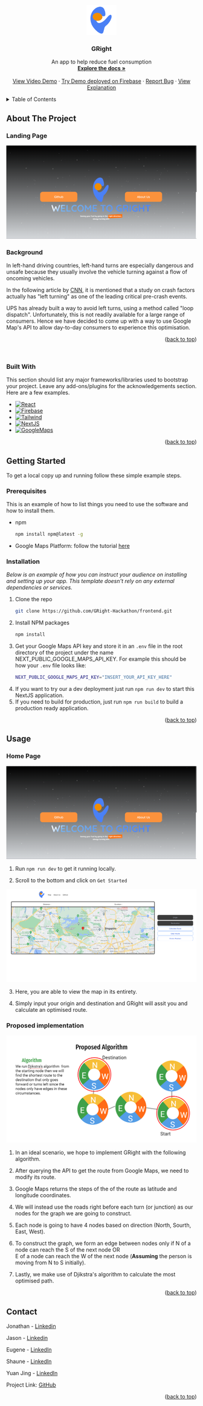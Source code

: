 <div id="top"></div>
<!--
*** Thanks for checking out the Best-README-Template. If you have a suggestion
*** that would make this better, please fork the repo and create a pull request
*** or simply open an issue with the tag "enhancement".
*** Don't forget to give the project a star!
*** Thanks again! Now go create something AMAZING! :D
-->

<!-- PROJECT LOGO -->
<br />
<div align="center">
  <a href="https://github.com/GRight-Hackathon/frontend/">
    <img src="./public/gright.svg" alt="Logo" width="80" height="80">
  </a>

  <h3 align="center">GRight</h3>

  <p align="center">
    An app to help reduce fuel consumption
    <br />
    <a href="https://github.com/GRight-Hackathon/frontend/"><strong>Explore the docs »</strong></a>
    <br />
    <br />
    <a href="https://www.youtube.com/watch?v=Xgsot9SubOM">View Video Demo</a>
    ·
    <a href="https://gright-7442b.web.app//">Try Demo deployed on Firebase</a>
    ·
    <a href="mailto: infinitysparkteam@gmail.com">Report Bug</a>
    ·
    <a href="https://docs.google.com/presentation/d/11za33qSPSJkHCf1ojcrsJbygcbrPvbRR39v5Vu_4zRo/edit?usp=sharing">View Explanation</a>
  </p>
</div>

<!-- TABLE OF CONTENTS -->
<details>
  <summary>Table of Contents</summary>
  <ol>
    <li>
      <a href="#about-the-project">About The Project</a>
      <ul>
        <li><a href="#built-with">Built With</a></li>
      </ul>
    </li>
    <li>
      <a href="#getting-started">Getting Started</a>
      <ul>
        <li><a href="#prerequisites">Prerequisites</a></li>
        <li><a href="#installation">Installation</a></li>
      </ul>
    </li>
    <li><a href="#usage">Usage</a></li>
    <li><a href="#roadmap">Roadmap</a></li>
    <li><a href="#contributing">Contributing</a></li>
    <li><a href="#license">License</a></li>
    <li><a href="#contact">Contact</a></li>
    <li><a href="#acknowledgments">Acknowledgments</a></li>
  </ol>
</details>

<!-- ABOUT THE PROJECT -->

## About The Project

<h3>Landing Page</h3>

[![Landing Page Screen Shot][landing-screenshot]](https://gright-7442b.web.app/)

<h3>Background</h3>
In left-hand driving countries, left-hand turns are especially dangerous and unsafe because they usually involve the vehicle turning against a flow of oncoming 
vehicles. 

In the following article by [CNN](https://edition.cnn.com/2017/02/16/world/ups-trucks-no-left-turns/index.html), it is mentioned that a study on crash factors actually has "left turning" as one of the leading critical pre-crash events.

UPS has already built a way to avoid left turns, using a method called "loop dispatch". Unfortunately, this is not readily available for a large range of consumers. Hence we have decided to come up with a way to use Google Map's API to allow day-to-day consumers to experience this optimisation.

<p align="right">(<a href="#top">back to top</a>)</p>

<br />

### Built With

This section should list any major frameworks/libraries used to bootstrap your project. Leave any add-ons/plugins for the acknowledgements section. Here are a few examples.

- [![React][react.js]][react-url]
- [![Firebase][firebase]][firebase-url]
- [![Tailwind][tailwind]][tailwind-url]
- [![NextJS][nextjs]][nextjs-url]
- [![GoogleMaps][googlemaps]][googlemaps-url]

<p align="right">(<a href="#top">back to top</a>)</p>

<!-- GETTING STARTED -->

## Getting Started

To get a local copy up and running follow these simple example steps.

### Prerequisites

This is an example of how to list things you need to use the software and how to install them.

- npm
  ```sh
  npm install npm@latest -g
  ```

- Google Maps Platform: follow the tutorial [here](https://developers.google.com/maps/get-started)

### Installation

_Below is an example of how you can instruct your audience on installing and setting up your app. This template doesn't rely on any external dependencies or services._

1. Clone the repo
   ```sh
   git clone https://github.com/GRight-Hackathon/frontend.git
   ```
2. Install NPM packages
   ```sh
   npm install
   ```
3. Get your Google Maps API key and store it in an `.env` file in the root directory of the project under the name NEXT_PUBLIC_GOOGLE_MAPS_API_KEY. For example this should be how your `.env` file looks like:
    ```sh
    NEXT_PUBLIC_GOOGLE_MAPS_API_KEY="INSERT_YOUR_API_KEY_HERE"
    ```
4. If you want to try our a dev deployment just run `npm run dev` to start this NextJS application.
5. If you need to build for production, just run `npm run build` to build a production ready application.

<p align="right">(<a href="#top">back to top</a>)</p>

<!-- USAGE EXAMPLES -->

## Usage

<h3>Home Page</h3>

[![Landing Page Screen Shot][landing-screenshot]](https://gright-7442b.web.app/)

1. Run `npm run dev` to get it running locally.

2. Scroll to the bottom and click on `Get Started`

[![Maps Page Screen Shot][maps-screenshot]](https://gright-7442b.web.app/map)

3. Here, you are able to view the map in its entirety. 

4. Simply input your origin and destination and GRight will assit you and calculate an optimised route.

<h3>Proposed implementation</h3>

![Algorithm Screenshot][algorithm-screenshot]

1. In an ideal scenario, we hope to implement GRight with the following algorithm.

2. After querying the API to get the route from Google Maps, we need to modify its route. 

3. Google Maps returns the steps of the of the route as latitude and longitude coordinates.

4. We will instead use the roads right before each turn (or junction) as our nodes for the graph we are going to construct.

5. Each node is going to have 4 nodes based on direction (North, Sourth, East, West).

6. To construct the graph, we form an edge between nodes only if N of a node can reach the S of the next node OR <br/>
   E of a node can reach the W of the next node (**Assuming** the person is moving from N to S initially).

7. Lastly, we make use of Djikstra's algorithm to calculate the most optimised path.

<p align="right">(<a href="#top">back to top</a>)</p>


<!-- CONTACT -->

## Contact

Jonathan - [Linkedin](https://www.linkedin.com/in/jonjon98)

Jason - [Linkedin](https://www.linkedin.com/in/ja-sony/)

Eugene - [LinkedIn](https://www.linkedin.com/in/eugenetayyj/)

Shaune - [LinkedIn](https://www.linkedin.com/in/shauneang/)

Yuan Jing - [LinkedIn](https://www.linkedin.com/in/chow-yuan-jing/)

Project Link: [GitHub](https://github.com/GRight-Hackathon/frontend)

<p align="right">(<a href="#top">back to top</a>)</p>

<!-- MARKDOWN LINKS & IMAGES -->
<!-- https://www.markdownguide.org/basic-syntax/#reference-style-links -->

[landing-screenshot]: ./public/Landing.png
[maps-screenshot]: ./public/Maps.png
[algorithm-screenshot]: ./public/Algorithm.png
[react.js]: https://img.shields.io/badge/React-20232A?style=for-the-badge&logo=react&logoColor=61DAFB
[react-url]: https://reactjs.org/
[firebase]: https://img.shields.io/badge/firebase-%23039BE5.svg?style=for-the-badge&logo=firebase
[firebase-url]: https://firebase.google.com/
[tailwind]: https://img.shields.io/badge/tailwindcss-%2338B2AC.svg?style=for-the-badge&logo=tailwind-css&logoColor=white
[tailwind-url]: https://tailwindcss.com/
[nextjs]: https://img.shields.io/badge/Next-black?style=for-the-badge&logo=next.js&logoColor=white
[nextjs-url]: https://nextjs.org/
[googlemaps]: https://img.shields.io/badge/Google%20Maps-%234285F4.svg?style=for-the-badge&logo=google-maps&logoColor=white
[googlemaps-url]: https://mapsplatform.google.com/why-google/

